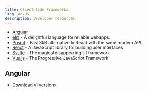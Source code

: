 ```yaml
---
title: Client-Side Frameworks
lang: en-US
description: Developer resources
---
```



* [Angular](https://angular.io/)
* [elm](https://elm-lang.org/) - A delightful language for reliable webapps.
* [Preact](https://preactjs.com/) - Fast 3kB alternative to React with the same modern API.
* [React](https://reactjs.org/) - A JavaScript library for building user interfaces
* [Svelte](https://svelte.technology/) - The magical disappearing UI framework
* [Vue.js](https://vuejs.org/) - The Progressive JavaScript Framework

## Angular

* [Download v1 versions](https://code.angularjs.org/)